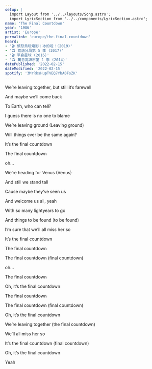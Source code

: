 ```yaml
---
setup: |
  import Layout from '../../layouts/Song.astro';
  import LyricSection from '../../components/LyricSection.astro';
name: 'The Final Countdown'
year: '1986'
artist: 'Europe'
permalink: 'europe/the-final-countdown'
heard:
- '🎬 憤怒鳥玩電影：冰的啦！(2019)'
- '📺 荒唐分局第 5 季 (2017)'
- '🎬 單身星球 (2016)'
- '📺 萬惡高譚市第 1 季 (2014)'
datePublished: '2022-02-15'
dateModified: '2022-02-15'
spotify: '3MrRksHupTVEQ7YbA0FsZK'
---
```


<LyricSection>

We&rsquo;re leaving together, but still it&rsquo;s farewell

And maybe we&rsquo;ll come back

To Earth, who can tell?

I guess there is no one to blame

We&rsquo;re leaving ground (Leaving ground)

Will things ever be the same again?

</LyricSection>

<LyricSection>

It&rsquo;s the final countdown

The final countdown

oh...

</LyricSection>

<LyricSection>

We&rsquo;re heading for Venus (Venus)

And still we stand tall

Cause maybe they&rsquo;ve seen us

And welcome us all, yeah

With so many lightyears to go

And things to be found (to be found)

I&rsquo;m sure that we&rsquo;ll all miss her so

</LyricSection>

<LyricSection>

It&rsquo;s the final countdown

The final countdown

The final countdown (final countdown)

oh...

</LyricSection>

<LyricSection>

The final countdown

Oh, it&rsquo;s the final countdown

The final countdown

The final countdown (final countdown)

Oh, it&rsquo;s the final countdown

We&rsquo;re leaving together (the final countdown)

We&rsquo;ll all miss her so

It&rsquo;s the final countdown (final countdown)

</LyricSection>

<LyricSection>

Oh, it&rsquo;s the final countdown

Yeah

</LyricSection>
